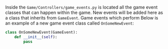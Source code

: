 Inside the `Game/Controllers/game_events.py` is located all the game event classes that can happen within the game. New events will be added here as a class that inherits from `GameEvent`. Game events which perform Below is an example of a new game event class called `OnSomeNewEvent`:

```py
class OnSomeNewEvent(GameEvent):
    def __init__(self):
        pass
```